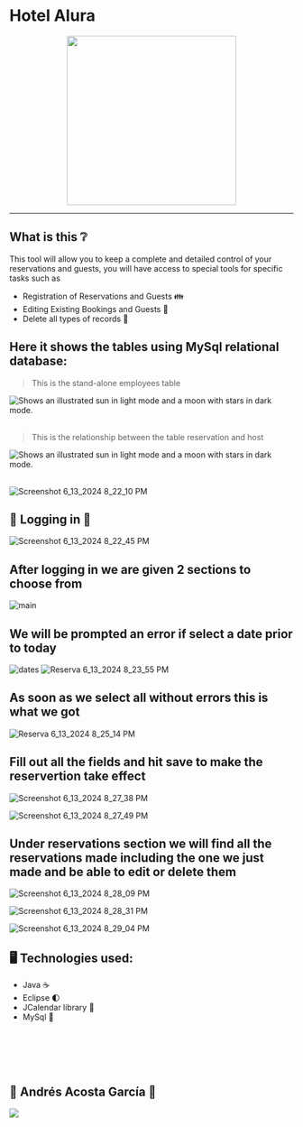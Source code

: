 # Hotel Alura

<p align="center" >
     <img width="300" heigth="300" src="https://user-images.githubusercontent.com/91544872/189419040-c093db78-c970-4960-8aca-ffcc11f7ffaf.png">
</p>

---

## What is this :grey_question:

This tool will allow you to keep a complete and detailed control of your reservations and guests, you will have access to special tools for specific tasks such as
- Registration of Reservations and Guests :family:
- Editing Existing Bookings and Guests :couple_with_heart:
- Delete all types of records :notebook:



##  Here it shows the tables using MySql relational database:

> This is the stand-alone employees table
<picture>
  <img alt="Shows an illustrated sun in light mode and a moon with stars in dark mode." src="https://github.com/andresafag/hotel/assets/99931537/be9cf797-dd7e-4bfe-92c2-f04ca6214271"> 
</picture>
</br>
</br>

> This is the relationship between the table reservation and host
<picture>
  <img alt="Shows an illustrated sun in light mode and a moon with stars in dark mode." src="https://github.com/andresafag/hotel/assets/99931537/cd8b97d0-bb1f-4192-804e-4083a6eed721"> 
</picture>
</br>
</br>


![Screenshot 6_13_2024 8_22_10 PM](https://github.com/andresafag/hotel/assets/99931537/cabb66ee-d600-4192-a7cd-4bd031201b48)

## :door: Logging in  :door:

![Screenshot 6_13_2024 8_22_45 PM](https://github.com/andresafag/hotel/assets/99931537/cd72f16b-0518-4197-a55f-7e3c0aae97fe)

## After logging in we are given 2 sections to choose from


![main](https://github.com/andresafag/hotel/assets/99931537/a976a771-8388-4a0c-af2a-8323f5fa49ed)

## We will be prompted an error if select a date prior to today


![dates](https://github.com/andresafag/hotel/assets/99931537/d7bdef3f-b8dd-455d-8980-308eafd14a8d)
![Reserva 6_13_2024 8_23_55 PM](https://github.com/andresafag/hotel/assets/99931537/291975bc-92e3-42ee-a314-52ed75c97292)

## As soon as we select all without errors this is what we got

![Reserva 6_13_2024 8_25_14 PM](https://github.com/andresafag/hotel/assets/99931537/73fe53b1-e119-4545-90fa-662c6b380718)

## Fill out all the fields and hit save to make the reservertion take effect 

![Screenshot 6_13_2024 8_27_38 PM](https://github.com/andresafag/hotel/assets/99931537/e48ba75c-6940-4720-8316-d61f583f4588)

![Screenshot 6_13_2024 8_27_49 PM](https://github.com/andresafag/hotel/assets/99931537/5c535ee5-7bdf-4dfa-97ff-f0c90d4ca4a2)


## Under reservations section we will find all the reservations made including the one we just made and be able to edit or delete them 


![Screenshot 6_13_2024 8_28_09 PM](https://github.com/andresafag/hotel/assets/99931537/41a3590f-ec1d-4e8c-b931-9b0b4e63c894)

![Screenshot 6_13_2024 8_28_31 PM](https://github.com/andresafag/hotel/assets/99931537/e490adf4-3d7e-4a71-8ff4-d33da0f4a8d0)

![Screenshot 6_13_2024 8_29_04 PM](https://github.com/andresafag/hotel/assets/99931537/75066fbe-ac89-440a-b36b-99ba8879721a)

## 🖥️ Technologies used:

- Java :coffee:
- Eclipse :first_quarter_moon:
- JCalendar library :calendar:
- MySql :dolphin:

</br>
</br>
</br>
</br>


##  :man: <strong>Andrés Acosta García</strong> :construction_worker: </br>
<a href="https://www.linkedin.com/in/andrés-acosta-203923238" target="_blank">
<img src="https://img.shields.io/badge/-LinkedIn-%230077B5?style=for-the-badge&logo=linkedin&logoColor=white" target="_blank"></a>
